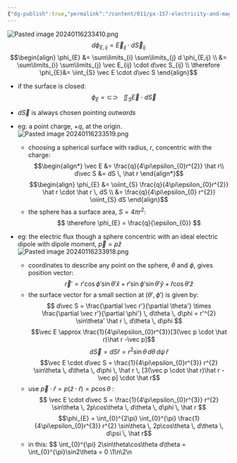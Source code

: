 ```yaml
---
{"dg-publish":true,"permalink":"/content/011/px-157-electricity-and-magnetism/px-157-b-electric-fields/i-field/px-157-b4b-electric-flux-from-an-arbitrary-surface/","noteIcon":"1","created":"2025-08-27T13:14:00.300+01:00","updated":"2024-11-26T20:07:19.000+00:00"}
---
```


![Pasted image 20240116233410.png](/img/user/pics/Pasted%20image%2020240116233410.png)
$$
d\phi_{E,ij} = \vec E_{ij} \cdot d\vec S_{ij}
$$
$$\begin{align}
\phi_{E} &= \sum\limits_{i} \sum\limits_{j} d \phi_{E,ij} \\
&= \sum\limits_{i} \sum\limits_{j} \vec E_{ij} \cdot d\vec S_{ij} \\
\therefore \phi_{E}&= \iint_{S} \vec E \cdot d\vec S
\end{align}$$
- if the surface is closed:
$$
  \newcommand{\oiint}{\subset\!\supset \!\!\!\!\!\!\!\!\!\!\iint} \phi_{E} = \oiint_{S} \vec E \cdot d\vec S$$
- $d\vec S$ is always chosen pointing *outwards*

- eg: a point charge, $+q$, at the origin. 
	![Pasted image 20240116233519.png](/img/user/pics/Pasted%20image%2020240116233519.png)
	- choosing a spherical surface with radius, $r$, concentric with the charge:
$$\begin{align*}
	\vec E &= \frac{q}{4\pi\epsilon_{0}r^{2}} \hat r\\
	d\vec S &= dS \, \hat r
	\end{align*}$$
	$$\begin{align}
	\phi_{E} &= \oiint_{S}  \frac{q}{4\pi\epsilon_{0}r^{2}} \hat r \cdot \hat r \, dS \\
	&= \frac{q}{4\pi\epsilon_{0} r^{2}} \oiint_{S} dS
	\end{align}$$
	- the sphere has a surface area, $S= 4\pi r^{2}$:
$$
\therefore \phi_{E} = \frac{q}{\epsilon_{0}}
$$
- eg: the electric flux though a sphere concentric with an ideal electric dipole with dipole moment, $\vec p = p \hat z$
	![Pasted image 20240116233918.png](/img/user/pics/Pasted%20image%2020240116233918.png)
	- coordinates to describe any point on the sphere, $\theta$ and $\phi$, gives position vector:
$$
\vec r' = r' \cos\phi' \sin\theta' \hat x + r' \sin\phi' \sin\theta' \hat y + \hat r \cos\theta' \hat z
$$
	- the surface vector for a small section at $(\theta',\phi')$ is given by:
$$
d\vec S = \frac{\partial \vec r'}{\partial \theta'} \times \frac{\partial \vec r'}{\partial \phi'} \, d\theta \, d\phi = r'^{2} \sin\theta' \hat r \, d\theta \, d\phi
$$
	$$\vec E \approx  \frac{1}{4\pi\epsilon_{0}r^{3}}[3(\vec p \cdot \hat r)\hat r -\vec p]$$ 
	$$d\vec S = dS \hat r = r^{2} \sin\theta \, d\theta \, d\psi \, \hat r$$
	$$\vec E \cdot d\vec S =  \frac{1}{4\pi\epsilon_{0}r^{3}} r^{2} \sin\theta \, d\theta \, d\phi \, \hat r \, [3(\vec p \cdot \hat r)\hat r -\vec p] \cdot \hat r$$
	- use $\vec p \cdot \hat r = p(\hat z \cdot \hat r) = p\cos\theta$ :
$$
\vec E \cdot d\vec S =  \frac{1}{4\pi\epsilon_{0}r^{3}} r^{2} \sin\theta \, 2p\cos\theta \, d\theta \, d\phi \, \hat r
$$
	$$\phi_{E} = \int_{0}^{2\pi} \int_{0}^{\pi}  \frac{1}{4\pi\epsilon_{0}r^{3}} r^{2} \sin\theta \, 2p\cos\theta \, d\theta \, d\psi \, \hat r$$
	- in this:
$$
\int_{0}^{\pi}  2\sin\theta\cos\theta d\theta = \int_{0}^{\pi}\sin2\theta = 0
\1\n\2\n